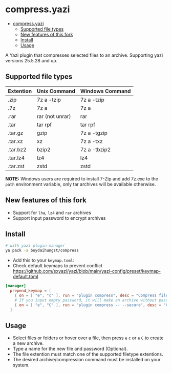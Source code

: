 # compress.yazi

<!--toc:start-->

- [compress.yazi](#compressyazi)
  - [Supported file types](#supported-file-types)
  - [New features of this fork](#new-features-of-this-fork)
  - [Install](#install)
  - [Usage](#usage)
  <!--toc:end-->

A Yazi plugin that compresses selected files to an archive. Supporting yazi versions 25.5.28 and up.

## Supported file types

| Extention | Unix Command    | Windows Command |
| --------- | --------------- | --------------- |
| .zip      | 7z a -tzip      | 7z a -tzip      |
| .7z       | 7z a            | 7z a            |
| .rar      | rar (not unrar) | rar             |
| .tar      | tar rpf         | tar rpf         |
| .tar.gz   | gzip            | 7z a -tgzip     |
| .tar.xz   | xz              | 7z a -txz       |
| .tar.bz2  | bzip2           | 7z a -tbzip2    |
| .tar.lz4  | lz4             | lz4             |
| .tar.zst  | zstd            | zstd            |

**NOTE:** Windows users are required to install 7-Zip and add 7z.exe to the `path` environment variable, only tar archives will be available otherwise.

## New features of this fork

- Support for `lha`, `lz4` and `rar` archives
- Support input password to encrypt archives

## Install

```bash
# with yazi plugin manager
ya pack -a boydaihungst/compress
```

- Add this to your `keymap.toml`:
- Check default keymaps to prevent conflict https://github.com/sxyazi/yazi/blob/main/yazi-config/preset/keymap-default.toml

```toml
[manager]
  prepend_keymap = [
    { on = [ "e", "c" ], run = "plugin compress", desc = "Compress file(s)" },
    # If you input empty password, it will make an archive without password
    { on = [ "e", "C" ], run = "plugin compress -- --secure", desc = "Compress file(s) with password" },
  ]
```

## Usage

- Select files or folders or hover over a file, then press `e` `c` or `e` `C` to create a new archive.
- Type a name for the new file and password (Optional).
- The file extention must match one of the supported filetype extentions.
- The desired archive/compression command must be installed on your system.
